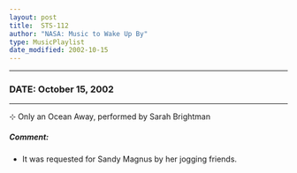 ```yaml
---
layout: post
title:  STS-112
author: "NASA: Music to Wake Up By"
type: MusicPlaylist
date_modified: 2002-10-15
---
```


----
### DATE: October 15, 2002
----
⊹ Only an Ocean Away, performed by Sarah Brightman

##### Comment:
* It was requested for Sandy Magnus by her  jogging friends.
